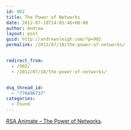 ```yaml
---
id: 902
title: The Power of Networks
date: 2012-07-18T14:01:46+00:00
author: Andrew
layout: post
guid: http://andrewsleigh.com/?p=902
permalink: /2012/07/18/the-power-of-networks/


redirect_from:
  - /902/
  - /2012/07/18/the-power-of-networks/


dsq_thread_id:
  - "770496737"
categories:
  - Found
---
```

[RSA Animate &#8211; The Power of Networks](https://www.youtube.com/watch?v=nJmGrNdJ5Gw).